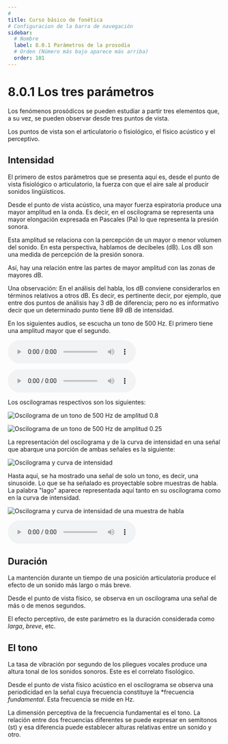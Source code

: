 ```yaml
---
# 
title: Curso básico de fonética
# Configuracion de la barra de navegación
sidebar:
  # Nombre
  label: 8.0.1 Parámetros de la prosodia
  # Orden (Número más bajo aparece más arriba)
  order: 101
---
```

# 8.0.1 Los tres parámetros

Los fenómenos prosódicos se pueden estudiar a partir tres elementos que, a su vez, se pueden observar desde tres puntos de vista.

Los puntos de vista son el articulatorio o fisiológico, el físico acústico y el perceptivo.

## Intensidad

El primero de estos parámetros que se presenta aquí es, desde el punto de vista fisiológico o articulatorio, la fuerza con que el aire sale al producir sonidos lingüísticos.

Desde el punto de vista acústico, una mayor fuerza espiratoria produce una mayor amplitud en la onda. Es decir, en el oscilograma se representa una mayor elongación expresada en Pascales (Pa) lo que representa la presión sonora.

Esta amplitud se relaciona con la percepción de un mayor o menor volumen del sonido. En esta perspectiva, hablamos de decibeles (dB). Los dB son una medida de percepción de la presión sonora.

Así, hay una relación entre las partes de mayor amplitud con las zonas de mayores dB.

Una observación: En el análisis del habla, los dB conviene considerarlos en términos relativos a otros dB. Es decir, es pertinente decir, por ejemplo, que entre dos puntos de análisis hay 3 dB de diferencia; pero no es informativo decir que un determinado punto tiene 89 dB de intensidad.

En los siguientes audios, se escucha un tono de 500 Hz. El primero tiene una amplitud mayor que el segundo.

<audio controls src="/sonidos/500_050.wav"></audio>

<audio controls src="/sonidos/500_025.wav"></audio>

Los oscilogramas respectivos son los siguientes:


![Oscilograma de un tono de 500 Hz de amplitud 0.8](/imagenes/amplitud_para_prosodia_075.png)


![Oscilograma de un tono de 500 Hz de amplitud 0.25](/imagenes/amplitud_para_prosodia_025.png)

La representación del oscilograma y de la curva de intensidad en una señal que abarque una porción de ambas señales es la siguiente:

![Oscilograma y curva de intensidad](/imagenes/amplitud_e_intensidad_prosodia.png)

Hasta aquí, se ha mostrado una señal de solo un tono, es decir, una sinusoide. Lo que se ha señalado es proyectable sobre muestras de habla. La palabra "lago" aparece representada aquí tanto en su oscilograma como en la curva de intensidad.

![Oscilograma y curva de intensidad de una muestra de habla](/imagenes/lago_oscilograma_curva_intensidad.png)

<audio controls src="/sonidos/lago_16000.wav"></audio>


## Duración

La mantención durante un tiempo de una posición articulatoria produce el efecto de un sonido más largo o más breve.

Desde el punto de vista físico, se observa en un oscilograma una señal de más o de menos segundos.

El efecto perceptivo, de este parámetro es la duración considerada como *larga*, *breve*, etc.

## El tono

La tasa de vibración por segundo de los pliegues vocales produce una altura tonal de los sonidos sonoros. Este es el correlato fisológico.

Desde el punto de vista físico acústico en el oscilograma se observa una periodicidad en la señal cuya frecuencia constituye la *frecuencia *fundamental*. Esta frecuencia se mide en Hz.

La dimensión perceptiva de la frecuencia fundamental es el tono. La relación entre dos frecuencias diferentes se puede expresar en semitonos (st) y esa diferencia puede establecer alturas relativas entre un sonido y otro.






